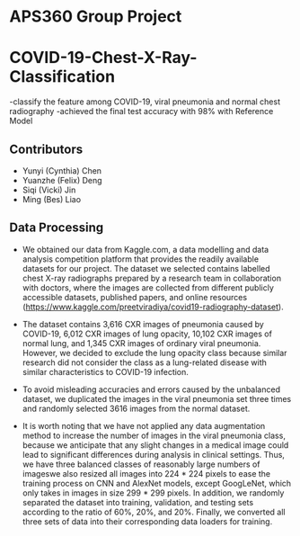 # APS360 Group Project
# COVID-19-Chest-X-Ray-Classification

-classify the feature among COVID-19, viral pneumonia and normal chest radiography
-achieved the final test accuracy with 98% with Reference Model

## Contributors 
- Yunyi (Cynthia) Chen
- Yuanzhe (Felix) Deng 
- Siqi (Vicki) Jin 
- Ming (Bes) Liao 


## Data Processing 
- We obtained our data from Kaggle.com, a data modelling and data analysis competition platform that provides the readily available datasets for our project. The   dataset we selected contains labelled chest X-ray radiographs prepared by a research team in collaboration with doctors, where the images are collected from different publicly accessible datasets, published papers, and online resources (https://www.kaggle.com/preetviradiya/covid19-radiography-dataset). 

- The dataset contains 3,616 CXR images of pneumonia caused by COVID-19, 6,012 CXR images of lung opacity, 10,102 CXR images of normal lung, and 1,345 CXR images of ordinary viral pneumonia. However, we decided to exclude the lung opacity class because similar research did not consider the class as a lung-related disease with similar characteristics to COVID-19 infection. 
- To avoid misleading accuracies and errors caused by the unbalanced dataset, we duplicated the images in the viral pneumonia set three times and randomly selected 3616 images from the normal dataset. 
- It is worth noting that we have not applied any data augmentation method to increase the number of images in the viral pneumonia class, because we anticipate that any slight changes in a medical image could lead to significant differences during analysis in clinical settings. Thus, we have three balanced classes of reasonably large numbers of imageswe also resized all images into 224 * 224 pixels to ease the training process on CNN and AlexNet models, except GoogLeNet, which only takes in images in size 299 * 299 pixels. In addition, we randomly separated the dataset into training, validation, and testing sets according to the ratio of 60%, 20%, and 20%. Finally, we converted all three sets of data into their corresponding data loaders for training. 




